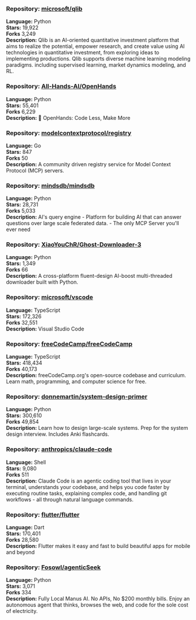 ### **Repository:** [microsoft/qlib](https://github.com/microsoft/qlib)  

**Language:** Python  
**Stars:** 19,922  
**Forks** 3,249  
**Description:** Qlib is an AI-oriented quantitative investment platform that aims to realize the potential, empower research, and create value using AI technologies in quantitative investment, from exploring ideas to implementing productions. Qlib supports diverse machine learning modeling paradigms. including supervised learning, market dynamics modeling, and RL.  

### **Repository:** [All-Hands-AI/OpenHands](https://github.com/All-Hands-AI/OpenHands)  

**Language:** Python  
**Stars:** 55,401  
**Forks** 6,229  
**Description:** 🙌 OpenHands: Code Less, Make More  

### **Repository:** [modelcontextprotocol/registry](https://github.com/modelcontextprotocol/registry)  

**Language:** Go  
**Stars:** 847  
**Forks** 50  
**Description:** A community driven registry service for Model Context Protocol (MCP) servers.  

### **Repository:** [mindsdb/mindsdb](https://github.com/mindsdb/mindsdb)  

**Language:** Python  
**Stars:** 28,731  
**Forks** 5,033  
**Description:** AI's query engine - Platform for building AI that can answer questions over large scale federated data. - The only MCP Server you'll ever need  

### **Repository:** [XiaoYouChR/Ghost-Downloader-3](https://github.com/XiaoYouChR/Ghost-Downloader-3)  

**Language:** Python  
**Stars:** 1,349  
**Forks** 66  
**Description:** A cross-platform fluent-design AI-boost multi-threaded downloader built with Python.  

### **Repository:** [microsoft/vscode](https://github.com/microsoft/vscode)  

**Language:** TypeScript  
**Stars:** 172,326  
**Forks** 32,551  
**Description:** Visual Studio Code  

### **Repository:** [freeCodeCamp/freeCodeCamp](https://github.com/freeCodeCamp/freeCodeCamp)  

**Language:** TypeScript  
**Stars:** 418,434  
**Forks** 40,173  
**Description:** freeCodeCamp.org's open-source codebase and curriculum. Learn math, programming, and computer science for free.  

### **Repository:** [donnemartin/system-design-primer](https://github.com/donnemartin/system-design-primer)  

**Language:** Python  
**Stars:** 300,610  
**Forks** 49,854  
**Description:** Learn how to design large-scale systems. Prep for the system design interview. Includes Anki flashcards.  

### **Repository:** [anthropics/claude-code](https://github.com/anthropics/claude-code)  

**Language:** Shell  
**Stars:** 9,080  
**Forks** 511  
**Description:** Claude Code is an agentic coding tool that lives in your terminal, understands your codebase, and helps you code faster by executing routine tasks, explaining complex code, and handling git workflows - all through natural language commands.  

### **Repository:** [flutter/flutter](https://github.com/flutter/flutter)  

**Language:** Dart  
**Stars:** 170,401  
**Forks** 28,580  
**Description:** Flutter makes it easy and fast to build beautiful apps for mobile and beyond  

### **Repository:** [Fosowl/agenticSeek](https://github.com/Fosowl/agenticSeek)  

**Language:** Python  
**Stars:** 3,071  
**Forks** 334  
**Description:** Fully Local Manus AI. No APIs, No $200 monthly bills. Enjoy an autonomous agent that thinks, browses the web, and code for the sole cost of electricity.  

